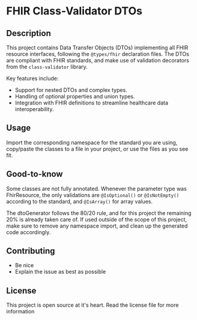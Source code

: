 # FHIR Class-Validator DTOs

## Description
This project contains Data Transfer Objects (DTOs) implementing all FHIR resource interfaces, following the `@types/fhir` declaration files. The DTOs are compliant with FHIR standards, and make use of validation decorators from the `class-validator` library.

Key features include:
- Support for nested DTOs and complex types.
- Handling of optional properties and union types.
- Integration with FHIR definitions to streamline healthcare data interoperability.

## Usage
Import the corresponding namespace for the standard you are using, copy/paste the classes to a file in your project, or use the files as you see fit.

## Good-to-know
Some classes are not fully annotated.
Whenever the parameter type was FhirResource, the only validations are `@IsOptional()` or `@IsNotEmpty()` according to the standard, and `@IsArray()` for array values.

The dtoGenerator follows the 80/20 rule, and for this project the remaining 20% is already taken care of.
If used outside of the scope of this project, make sure to remove any namespace import, and clean up the generated code accordingly.

## Contributing
- Be nice
- Explain the issue as best as possible

## License
This project is open source at it's heart.
Read the license file for more information